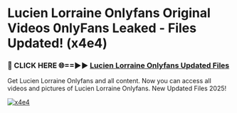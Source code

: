 # Lucien Lorraine Onlyfans Original Videos 0nlyFans Leaked - Files Updated! (x4e4)

<h3>🔴 CLICK HERE 🌐==►► <a href="https://tinyurl.com/ehrbuxhb" rel="nofollow">Lucien Lorraine Onlyfans Updated Files</a></h3>

Get Lucien Lorraine Onlyfans and all content. Now you can access all videos and pictures of Lucien Lorraine Onlyfans. New Updated Files 2025!

[![x4e4](https://i.imgur.com/lVYEuWS.gif)](https://tinyurl.com/ehrbuxhb)
